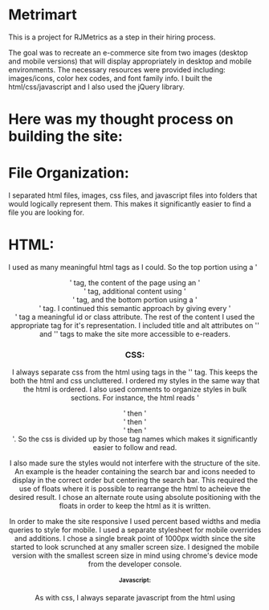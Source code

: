 # Metrimart

This is a project for RJMetrics as a step in their hiring process.

The goal was to recreate an e-commerce site from two images (desktop and mobile versions) that will display appropriately in desktop and mobile environments.  The necessary resources were provided including: images/icons, color hex codes, and font family info.  I built the html/css/javascript and I also used the jQuery library.

# Here was my thought process on building the site:

# File Organization:
I separated html files, images, css files, and javascript files into folders that would logically represent them.  This makes it significantly easier to find a file you are looking for.

# HTML:
I used as many meaningful html tags as I could.  So the top portion using a '<header>' tag, the content of the page using an '<article>' tag, additional content using '<aside>' tag, and the bottom portion using a '<footer>' tag.  I continued this semantic approach by giving every '<div>' tag a meaningful id or class attribute.  The rest of the content I used the appropriate tag for it's representation. I included title and alt attributes on '<a>' and '<img>' tags to make the site more accessible to e-readers.

# CSS:
I always separate css from the html using <link> tags in the '<head>' tag.  This keeps the both the html and css uncluttered. I ordered my styles in the same way that the html is ordered.  I also used comments to organize styles in bulk sections.  For instance, the html reads '<header>' then '<article>' then '<aside>' then '<footer>'. So the css is divided up by those tag names which makes it significantly easier to follow and read. 

I also made sure the styles would not interfere with the structure of the site.  An example is the header containing the search bar and icons needed to display in the correct order but centering the search bar.  This required the use of floats where it is possible to rearrange the html to acheieve the desired result.  I chose an alternate route using absolute positioning with the floats in order to keep the html as it is written.

In order to make the site responsive I used percent based widths and media queries to style for mobile.  I used a separate stylesheet for mobile overrides and additions.  I chose a single break point of 1000px width since the site started to look scrunched at any smaller screen size. I designed the mobile version with the smallest screen size in mind using chrome's device mode from the developer console.

# Javascript:
As with css, I always separate javascript from the html using <script> tags.  There were several small changes in content between the mobile and desktop versions. I used javascript to detect the screen width and change the html accordingly. Since, additional product images were given I used those to create a very simple slideshow.  I wanted to keep the site looking exactly like the provided screenshot so I opted for not including any thumbnails or extra icons.  It just cycles through the photos as they are clicked.

I use jQuery only because it makes traversing the DOM extremely easy.  I could have used '.getElementByID' or '.querySelectorAll()' but I really like jQuerys selector syntax: '$(selector)'.  There are also a ton of uses for jQuery that could become extremely useful later on if the project were to continue. (i.e. jQuery UI widgets)
